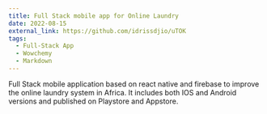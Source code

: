```yaml
---
title: Full Stack mobile app for Online Laundry
date: 2022-08-15
external_link: https://github.com/idrissdjio/uTOK
tags:
  - Full-Stack App
  - Wowchemy
  - Markdown
---
```


Full Stack mobile application based on react native and firebase to improve the online laundry system in Africa. It includes both IOS and Android versions and published on Playstore and Appstore.

<!--more-->
